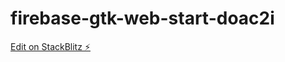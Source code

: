 # firebase-gtk-web-start-doac2i

[Edit on StackBlitz ⚡️](https://stackblitz.com/edit/firebase-gtk-web-start-doac2i)